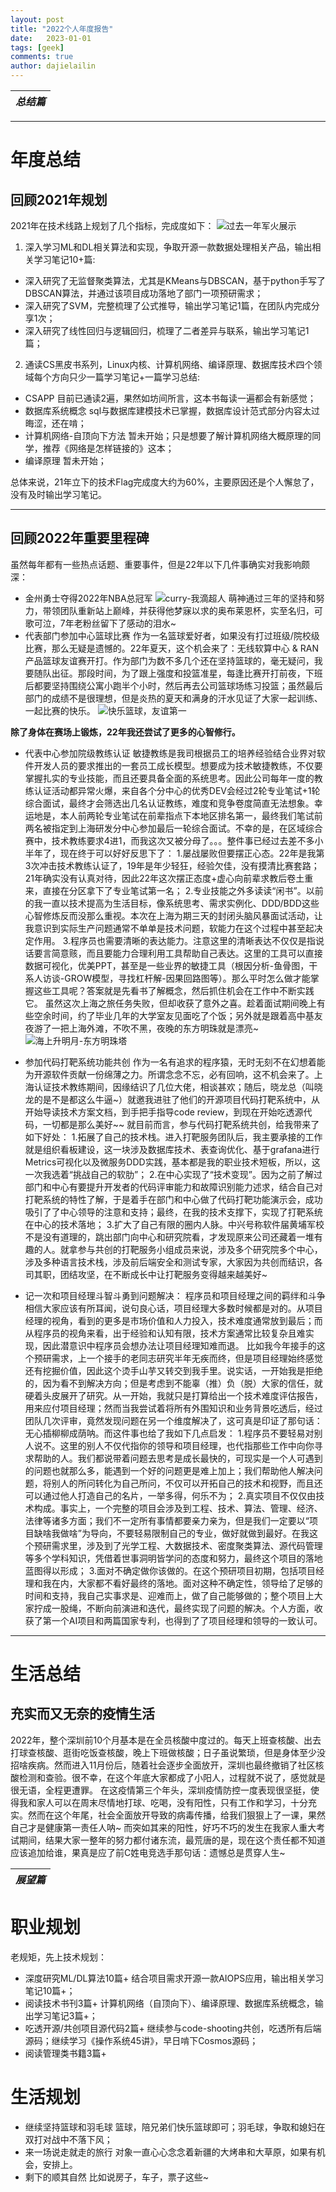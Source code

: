 ```yaml
---
layout: post
title: "2022个人年度报告"
date:   2023-01-01
tags: [geek]
comments: true
author: dajielailin
---
```

|*总结篇*|
|:---:|
---
# 年度总结
## 回顾2021年规划
2021年在技术线路上规划了几个指标，完成度如下：
![过去一年军火展示](https://upload-images.jianshu.io/upload_images/19879196-547b38ac5dadd625.png?imageMogr2/auto-orient/strip%7CimageView2/2/w/1240)
1. 深入学习ML和DL相关算法和实现，争取开源一款数据处理相关产品，输出相关学习笔记10+篇:
- 深入研究了无监督聚类算法，尤其是KMeans与DBSCAN，基于python手写了DBSCAN算法，并通过该项目成功落地了部门一项预研需求；
- 深入研究了SVM，完整梳理了公式推导，输出学习笔记1篇，在团队内完成分享1次；
- 深入研究了线性回归与逻辑回归，梳理了二者差异与联系，输出学习笔记1篇；

2. 通读CS黑皮书系列，Linux内核、计算机网络、编译原理、数据库技术四个领域每个方向只少一篇学习笔记+一篇学习总结:
- CSAPP
目前已通读2遍，果然如坊间所言，这本书每读一遍都会有新感觉；
- 数据库系统概念
sql与数据库建模技术已掌握，数据库设计范式部分内容太过晦涩，还在啃；
- 计算机网络-自顶向下方法
暂未开始；只是想要了解计算机网络大概原理的同学，推荐《网络是怎样链接的》这本；
- 编译原理
暂未开始；

总体来说，21年立下的技术Flag完成度大约为60%，主要原因还是个人懈怠了，没有及时输出学习笔记。

---
## 回顾2022年重要里程碑
虽然每年都有一些热点话题、重要事件，但是22年以下几件事确实对我影响颇深：
- 金州勇士夺得2022年NBA总冠军
![curry-我滴超人](https://upload-images.jianshu.io/upload_images/19879196-242a0f8a01e8ffbb.jpg?imageMogr2/auto-orient/strip%7CimageView2/2/w/1240)
萌神通过三年的坚持和努力，带领团队重新站上巅峰，并获得他梦寐以求的奥布莱恩杯，实至名归，可歌可泣，7年老粉丝留下了感动的泪水~
- 代表部门参加中心篮球比赛
作为一名篮球爱好者，如果没有打过班级/院校级比赛，那么无疑是遗憾的。22年夏天，这个机会来了：无线软算中心 & RAN产品篮球友谊赛开打。作为部门为数不多几个还在坚持篮球的，毫无疑问，我要随队出征。那段时间，为了跟上强度和投篮准星，每逢比赛开打前夜，下班后都要坚持围绕公寓小跑半个小时，然后再去公司篮球场练习投篮；虽然最后部门的成绩不是很理想，但是炎热的夏天和满身的汗水见证了大家一起训练、一起比赛的快乐。
![快乐篮球，友谊第一](https://upload-images.jianshu.io/upload_images/19879196-abd431c512556399.jpg?imageMogr2/auto-orient/strip%7CimageView2/2/w/1240)


**除了身体在赛场上锻炼，22年我还尝试了更多的心智修行。**
- 代表中心参加院级教练认证
敏捷教练是我司根据员工的培养经验结合业界对软件开发人员的要求推出的一套员工成长模型。想要成为技术敏捷教练，不仅要掌握扎实的专业技能，而且还要具备全面的系统思考。因此公司每年一度的教练认证活动都异常火爆，来自各个分中心的优秀DEV会经过2轮专业笔试+1轮综合面试，最终才会筛选出几名认证教练，难度和竞争卷度简直无法想象。幸运地是，本人前两轮专业笔试在前辈指点下本地区排名第一，最终我们笔试前两名被指定到上海研发分中心参加最后一轮综合面试。不幸的是，在区域综合赛中，技术教练要求4进1，而我这次又被分母了。。。整件事已经过去差不多小半年了，现在终于可以好好反思下了：
1.屡战屡败但要摆正心态。22年是我第3次冲击技术教练认证了，19年是年少轻狂，经验欠佳，没有摸清比赛套路；21年确实没有认真对待，因此22年这次摆正态度+虚心向前辈求教后卷土重来，直接在分区拿下了专业笔试第一名；
2.专业技能之外多读读“闲书”。以前的我一直以技术提高为生活目标，像系统思考、需求实例化、DDD/BDD这些心智修炼反而没那么重视。本次在上海为期三天的封闭头脑风暴面试活动，让我意识到实际生产问题通常不单单是技术问题，软能力在这个过程中甚至起决定作用。
3.程序员也需要清晰的表达能力。注意这里的清晰表达不仅仅是指说话要言简意赅，而且要能力合理利用工具帮助自己表达。这里的工具可以直接数据可视化，优美PPT，甚至是一些业界的敏捷工具（根因分析-鱼骨图，干系人访谈-GROW模型，寻找杠杆解-因果回路图等）。那么平时怎么做才能掌握这些工具呢？答案就是先看书了解概念，然后抓住机会在工作中不断实践它。
虽然这次上海之旅任务失败，但却收获了意外之喜。趁着面试期间晚上有些空余时间，约了毕业几年的大学室友见面吃了个饭；另外就是跟着高中基友夜游了一把上海外滩，不吹不黑，夜晚的东方明珠就是漂亮~
![海上升明月-东方明珠塔](https://upload-images.jianshu.io/upload_images/19879196-af4f26d0b9ac8df3.jpg?imageMogr2/auto-orient/strip%7CimageView2/2/w/1240)

- 参加代码打靶系统功能共创
作为一名有追求的程序猿，无时无刻不在幻想着能为开源软件贡献一份绵薄之力。所谓念念不忘，必有回响，这不机会来了。上海认证技术教练期间，因缘结识了几位大佬，相谈甚欢；随后，晓龙总（叫晓龙的是不是都这么牛逼~）就邀我进驻了他们的开源项目代码打靶系统中，从开始导读技术方案文档，到手把手指导code review，到现在开始吃透源代码，一切都是那么美好~~ 就目前而言，参与代码打靶系统共创，给我带来了如下好处：
1.拓展了自己的技术栈。进入打靶服务团队后，我主要承接的工作就是组织看板建设，这一块涉及数据库技术、表查询优化、基于grafana进行Metrics可视化以及微服务DDD实践，基本都是我的职业技术短板，所以，这一次我选着“挑战自己的软肋”；
2.在中心实现了“技术变现”。因为之前了解过部门和中心有要提升开发者的代码评审能力和故障识别能力述求，结合自己对打靶系统的特性了解，于是着手在部门和中心做了代码打靶功能演示会，成功吸引了了中心领导的注意和支持；最终，在我的技术支撑下，实现了打靶系统在中心的技术落地；
3.扩大了自己有限的圈内人脉。中兴号称软件届黄埔军校不是没有道理的，跳出部门向中心和研究院看，才发现原来公司还藏着一堆有趣的人。就拿参与共创的打靶服务小组成员来说，涉及多个研究院多个中心，涉及多种语言技术栈，涉及前后端安全和测试专家，大家因为共创而结识，各司其职，团结攻坚，在不断成长中让打靶服务变得越来越美好~

- 记一次和项目经理斗智斗勇到问题解决：
程序员和项目经理之间的羁绊和斗争相信大家应该有所耳闻，说句良心话，项目经理大多数时候都是对的。从项目经理的视角，看到的更多是市场价值和人力投入，技术难度通常放到最后；而从程序员的视角来看，出于经验和认知有限，技术方案通常比较复杂且难实现，因此潜意识中程序员会想办法让项目经理知难而退。
比如我今年接手的这个预研需求，上一个接手的老同志研究半年无疾而终，但是项目经理始终感觉还有挖掘价值，因此这个烫手山芋又转交到我手里。说实话，一开始我是拒绝的，因为看不到解决方向；但是考虑到不能辜（推）负（脱）大家的信任，就硬着头皮展开了研究。从一开始，我就只是打算给出一个技术难度评估报告，用来应付项目经理；然而当我尝试着将所有外围知识和业务背景吃透后，经过团队几次评审，竟然发现问题在另一个维度解决了，这可真是印证了那句话：无心插柳柳成荫呐。而这件事也给了我如下几点启发：
1.程序员不要轻易对别人说不。这里的别人不仅代指你的领导和项目经理，也代指那些工作中向你寻求帮助的人。我们都说带着问题去思考是成长最快的，可现实是一个人可遇到的问题也就那么多，能遇到一个好的问题更是难上加上；我们帮助他人解决问题，将别人的所问转化为自己所问，不仅可以开拓自己的技术和视野，而且还可以通过他人打造自己的名片，一举多得，何乐不为；
2.真实项目不仅仅由技术构成。事实上，一个完整的项目会涉及到工程、技术、算法、管理、经济、法律等诸多方面；我们不一定所有事情都要亲力亲为，但是我们一定要以“项目缺啥我做啥”为导向，不要轻易限制自己的专业，做好就做到最好。在我这个预研需求里，涉及到了光学工程、大数据技术、密度聚类算法、源代码管理等多个学科知识，凭借着世事洞明皆学问的态度和努力，最终这个项目的落地蓝图得以形成；
3.面对不确定做你该做的。在这个预研项目初期，包括项目经理和我在内，大家都不看好最终的落地。面对这种不确定性，领导给了足够的时间和支持，我自己实事求是、迎难而上，做了自己能够做的；整个项目上大家拧成一股绳，不断向前演进和迭代，最终实现了问题的解决。个人方面，收获了第一个AI项目和两篇国家专利，也得到了了项目经理和领导的一致认可。
---
# 生活总结
## 充实而又无奈的疫情生活
2022年，整个深圳前10个月基本是在全员核酸中度过的。每天上班查核酸、出去打球查核酸、逛街吃饭查核酸，晚上下班做核酸；日子虽说繁琐，但是身体至少没招啥疾病。然而进入11月份后，随着社会逐步全面放开，深圳也最终撤销了社区核酸检测和查验。很不幸，在这个年底大家都成了小阳人，过程就不说了，感觉就是很无语，全程更遭罪。
在这疫情第三个年头，深圳疫情防控一度表现很坚挺，使得我和家人可以在周末尽情地打球、吃喝，没有阳性，只有工作和学习，十分充实。然而在这个年尾，社会全面放开导致的病毒传播，给我们狠狠上了一课，果然自己才是健康第一责任人呐~  而突如其来的阳性，好巧不巧的发生在我家人重大考试期间，结果大家一整年的努力都付诸东流，最荒唐的是，现在这个责任都不知道应该追加给谁，果真是应了前C姓电竞选手那句话：遗憾总是贯穿人生~

|*展望篇*|
|:---:|

# 职业规划
老规矩，先上技术规划：
- 深度研究ML/DL算法10篇+
结合项目需求开源一款AIOPS应用，输出相关学习笔记10篇+；
- 阅读技术书刊3篇+
计算机网络（自顶向下）、编译原理、数据库系统概念，输出学习笔记3篇+；
- 吃透开源/共创项目源代码2篇+
继续参与code-shooting共创，吃透所有后端源码；继续学习《操作系统45讲》，早日啃下Cosmos源码；
- 阅读管理类书籍3篇+

# 生活规划
- 继续坚持篮球和羽毛球
篮球，陪兄弟们快乐篮球即可；羽毛球，争取和媳妇在双打对战中不落下风；
- 来一场说走就走的旅行
对象一直心心念念着新疆的大烤串和大草原，如果有机会，安排上。
- 剩下的顺其自然
比如说房子，车子，票子这些~
